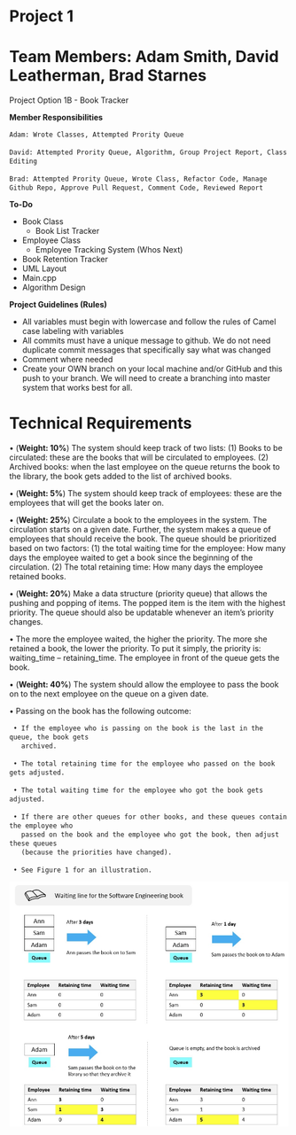 # Project 1
# Team Members: Adam Smith, David Leatherman, Brad Starnes
Project Option 1B - Book Tracker



**Member Responsibilities**

	Adam: Wrote Classes, Attempted Prority Queue
	
	David: Attempted Prority Queue, Algorithm, Group Project Report, Class Editing
	
	Brad: Attempted Prority Queue, Wrote Class, Refactor Code, Manage Github Repo, Approve Pull Request, Comment Code, Reviewed Report
	
**To-Do**

- Book Class
	* Book List Tracker
- Employee Class
	* Employee Tracking System (Whos Next)
- Book Retention Tracker
- UML Layout
- Main.cpp
- Algorithm Design

**Project Guidelines (Rules)**

- All variables must begin with lowercase and follow the rules of Camel case labeling with variables
- All commits must have a unique message to github. We do not need duplicate commit messages that specifically say what was changed
- Comment where needed
- Create your OWN branch on your local machine and/or GitHub and this push to your branch. We will need to create a branching into master system that works best for all.



# Technical Requirements

• (**Weight: 10%**) The system should keep track of two lists: (1) Books to be circulated: these are
the books that will be circulated to employees. (2) Archived books: when the last employee on
the queue returns the book to the library, the book gets added to the list of archived books.

• (**Weight: 5%**) The system should keep track of employees: these are the employees that will get
the books later on.

• (**Weight: 25%**) Circulate a book to the employees in the system. The circulation starts on a given
date. Further, the system makes a queue of employees that should receive the book. The queue
should be prioritized based on two factors: (1) the total waiting time for the employee: How
many days the employee waited to get a book since the beginning of the circulation. (2) The
total retaining time: How many days the employee retained books.

• (**Weight: 20%**) Make a data structure (priority queue) that allows the pushing and popping of
items. The popped item is the item with the highest priority. The queue should also be
updatable whenever an item’s priority changes.

• The more the employee waited, the higher the priority. The more she retained a book, the lower
the priority. To put it simply, the priority is: waiting_time – retaining_time.
The employee in front of the queue gets the book.

• (**Weight: 40%**) The system should allow the employee to pass the book on to the next employee
on the queue on a given date.

• Passing on the book has the following outcome:

     • If the employee who is passing on the book is the last in the queue, the book gets
       archived.
       
     • The total retaining time for the employee who passed on the book gets adjusted.
     
     • The total waiting time for the employee who got the book gets adjusted.
     
     • If there are other queues for other books, and these queues contain the employee who
       passed on the book and the employee who got the book, then adjust these queues
       (because the priorities have changed).
       
     • See Figure 1 for an illustration.
     
     
![alt text](https://github.com/RedGrinGrumbler/cs303-project1/blob/master/fullsizeoutput_521.jpeg)
     
     
